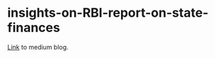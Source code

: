 # insights-on-RBI-report-on-state-finances

[Link](https://medium.com/@binginagesh_56356/reverting-to-old-pension-scheme-is-a-sure-shot-ticket-to-bankruptcy-d28d7766868c) to medium blog.
